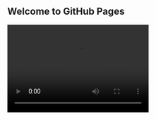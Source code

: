 ## Welcome to GitHub Pages
<video src="https://github.com/renchuqiao/gift/blob/master/videos/1575443352281925.mp4" width="320" height="200" controls preload></video>
